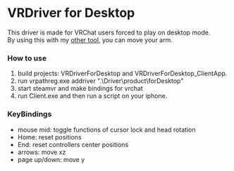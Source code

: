# VRDriver for Desktop
This driver is made for VRChat users forced to play on desktop mode.  
By using this with my [other tool](https://github.com/watosar/PyARController), you can move your arm.

### How to use
1. build projects: VRDriverForDesktop and VRDriverForDesktop_ClientApp.
2. run vrpathreg.exe addriver ".\Driver\product\forDesktop"
3. start steamvr and make bindings for vrchat
4. run Client.exe and then run a script on your iphone.

### KeyBindings
- mouse mid: toggle functions of cursor lock and head rotation
- Home: reset positions
- End: reset controllers center positions
- arrows: move xz
- page up/down: move y
